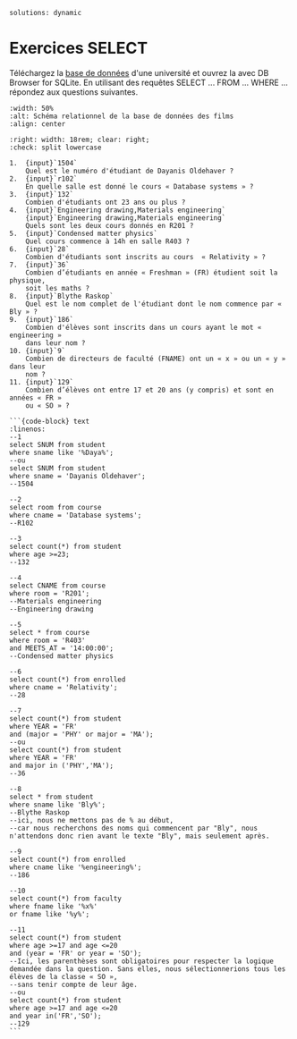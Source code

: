 <!-- Copyright 2025 Maxime Jan <maxime.jan@edufr.ch> -->
<!-- SPDX-License-Identifier: CC-BY-NC-SA-4.0 -->

```{metadata}
solutions: dynamic
```
# Exercices SELECT

Téléchargez la [base de données](university_pk_fk.db) d'une université et ouvrez la avec DB Browser for SQLite. En utilisant des requêtes SELECT ... FROM ... WHERE ... répondez aux questions suivantes.

```{image} images/university_schema.png
:width: 50%
:alt: Schéma relationnel de la base de données des films
:align: center
```


```{role} input(quiz-input)
:right: width: 18rem; clear: right;
:check: split lowercase
```

```{quiz}
1.  {input}`1504`
    Quel est le numéro d'étudiant de Dayanis Oldehaver ?
2.  {input}`r102`
    En quelle salle est donné le cours « Database systems » ?
3.  {input}`132`
    Combien d'étudiants ont 23 ans ou plus ?
4.  {input}`Engineering drawing,Materials engineering`
    {input}`Engineering drawing,Materials engineering`
    Quels sont les deux cours donnés en R201 ?
5.  {input}`Condensed matter physics`
    Quel cours commence à 14h en salle R403 ?
6.  {input}`28`
    Combien d'étudiants sont inscrits au cours  « Relativity » ?
7.  {input}`36`
    Combien d’étudiants en année « Freshman » (FR) étudient soit la physique,
    soit les maths ?
8.  {input}`Blythe Raskop`
    Quel est le nom complet de l'étudiant dont le nom commence par « Bly » ?
9.  {input}`186`
    Combien d'élèves sont inscrits dans un cours ayant le mot « engineering »
    dans leur nom ?
10. {input}`9`
    Combien de directeurs de faculté (FNAME) ont un « x » ou un « y » dans leur
    nom ?
11. {input}`129`
    Combien d’élèves ont entre 17 et 20 ans (y compris) et sont en années « FR »
    ou « SO » ?
```

````{solution}
```{code-block} text
:linenos:
--1
select SNUM from student
where sname like '%Daya%';
--ou
select SNUM from student
where sname = 'Dayanis Oldehaver';
--1504

--2
select room from course
where cname = 'Database systems';
--R102

--3
select count(*) from student
where age >=23;
--132

--4
select CNAME from course
where room = 'R201';
--Materials engineering
--Engineering drawing

--5
select * from course
where room = 'R403'
and MEETS_AT = '14:00:00';
--Condensed matter physics

--6
select count(*) from enrolled
where cname = 'Relativity';
--28

--7
select count(*) from student
where YEAR = 'FR'
and (major = 'PHY' or major = 'MA');
--ou
select count(*) from student
where YEAR = 'FR'
and major in ('PHY','MA');
--36

--8
select * from student
where sname like 'Bly%';
--Blythe Raskop
--ici, nous ne mettons pas de % au début, 
--car nous recherchons des noms qui commencent par "Bly", nous n'attendons donc rien avant le texte "Bly", mais seulement après.

--9
select count(*) from enrolled
where cname like '%engineering%';
--186

--10
select count(*) from faculty
where fname like '%x%'
or fname like '%y%';

--11
select count(*) from student
where age >=17 and age <=20
and (year = 'FR' or year = 'SO');
--Ici, les parenthèses sont obligatoires pour respecter la logique demandée dans la question. Sans elles, nous sélectionnerions tous les élèves de la classe « SO », 
--sans tenir compte de leur âge.
--ou
select count(*) from student
where age >=17 and age <=20
and year in('FR','SO');
--129
```

````

<!-- pour 7 select count(*) from student
join enrolled on student.SNUM = enrolled.SNUM
where student.YEAR = 'FR'
and cname like '%math%'
or cname like '%physics%' -->
